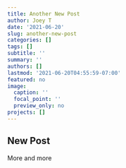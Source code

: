 ```yaml
---
title: Another New Post
author: Joey T
date: '2021-06-20'
slug: another-new-post
categories: []
tags: []
subtitle: ''
summary: ''
authors: []
lastmod: '2021-06-20T04:55:59-07:00'
featured: no
image:
  caption: ''
  focal_point: ''
  preview_only: no
projects: []
---
```


## New Post

More and more

